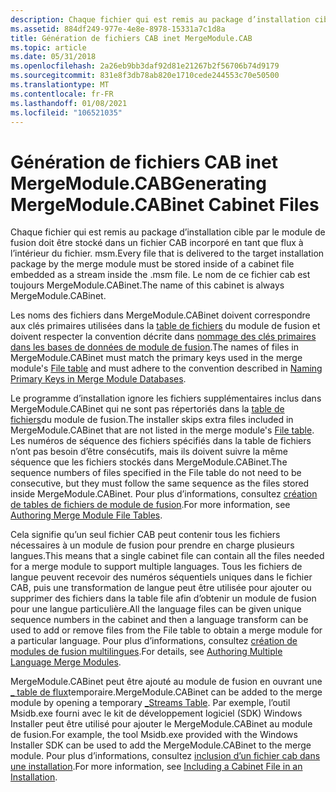 ```yaml
---
description: Chaque fichier qui est remis au package d’installation cible par le module de fusion doit être stocké dans un fichier CAB incorporé en tant que flux à l’intérieur du fichier. msm. Le nom de ce fichier cab est toujours MergeModule.CABinet.
ms.assetid: 884df249-977e-4e8e-8978-15331a7c1d8a
title: Génération de fichiers CAB inet MergeModule.CAB
ms.topic: article
ms.date: 05/31/2018
ms.openlocfilehash: 2a26eb9bb3daf92d81e21267b2f56706b74d9179
ms.sourcegitcommit: 831e8f3db78ab820e1710cede244553c70e50500
ms.translationtype: MT
ms.contentlocale: fr-FR
ms.lasthandoff: 01/08/2021
ms.locfileid: "106521035"
---
```

# <a name="generating-mergemodulecabinet-cabinet-files"></a><span data-ttu-id="6f621-104">Génération de fichiers CAB inet MergeModule.CAB</span><span class="sxs-lookup"><span data-stu-id="6f621-104">Generating MergeModule.CABinet Cabinet Files</span></span>

<span data-ttu-id="6f621-105">Chaque fichier qui est remis au package d’installation cible par le module de fusion doit être stocké dans un fichier CAB incorporé en tant que flux à l’intérieur du fichier. msm.</span><span class="sxs-lookup"><span data-stu-id="6f621-105">Every file that is delivered to the target installation package by the merge module must be stored inside of a cabinet file embedded as a stream inside the .msm file.</span></span> <span data-ttu-id="6f621-106">Le nom de ce fichier cab est toujours MergeModule.CABinet.</span><span class="sxs-lookup"><span data-stu-id="6f621-106">The name of this cabinet is always MergeModule.CABinet.</span></span>

<span data-ttu-id="6f621-107">Les noms des fichiers dans MergeModule.CABinet doivent correspondre aux clés primaires utilisées dans la [table de fichiers](file-table.md) du module de fusion et doivent respecter la convention décrite dans [nommage des clés primaires dans les bases de données de module de fusion](naming-primary-keys-in-merge-module-databases.md).</span><span class="sxs-lookup"><span data-stu-id="6f621-107">The names of files in MergeModule.CABinet must match the primary keys used in the merge module's [File table](file-table.md) and must adhere to the convention described in [Naming Primary Keys in Merge Module Databases](naming-primary-keys-in-merge-module-databases.md).</span></span>

<span data-ttu-id="6f621-108">Le programme d’installation ignore les fichiers supplémentaires inclus dans MergeModule.CABinet qui ne sont pas répertoriés dans la [table de fichiers](file-table.md)du module de fusion.</span><span class="sxs-lookup"><span data-stu-id="6f621-108">The installer skips extra files included in MergeModule.CABinet that are not listed in the merge module's [File table](file-table.md).</span></span> <span data-ttu-id="6f621-109">Les numéros de séquence des fichiers spécifiés dans la table de fichiers n’ont pas besoin d’être consécutifs, mais ils doivent suivre la même séquence que les fichiers stockés dans MergeModule.CABinet.</span><span class="sxs-lookup"><span data-stu-id="6f621-109">The sequence numbers of files specified in the File table do not need to be consecutive, but they must follow the same sequence as the files stored inside MergeModule.CABinet.</span></span> <span data-ttu-id="6f621-110">Pour plus d’informations, consultez [création de tables de fichiers de module de fusion](authoring-merge-module-file-tables.md).</span><span class="sxs-lookup"><span data-stu-id="6f621-110">For more information, see [Authoring Merge Module File Tables](authoring-merge-module-file-tables.md).</span></span>

<span data-ttu-id="6f621-111">Cela signifie qu’un seul fichier CAB peut contenir tous les fichiers nécessaires à un module de fusion pour prendre en charge plusieurs langues.</span><span class="sxs-lookup"><span data-stu-id="6f621-111">This means that a single cabinet file can contain all the files needed for a merge module to support multiple languages.</span></span> <span data-ttu-id="6f621-112">Tous les fichiers de langue peuvent recevoir des numéros séquentiels uniques dans le fichier CAB, puis une transformation de langue peut être utilisée pour ajouter ou supprimer des fichiers dans la table file afin d’obtenir un module de fusion pour une langue particulière.</span><span class="sxs-lookup"><span data-stu-id="6f621-112">All the language files can be given unique sequence numbers in the cabinet and then a language transform can be used to add or remove files from the File table to obtain a merge module for a particular language.</span></span> <span data-ttu-id="6f621-113">Pour plus d’informations, consultez [création de modules de fusion multilingues](authoring-multiple-language-merge-modules.md).</span><span class="sxs-lookup"><span data-stu-id="6f621-113">For details, see [Authoring Multiple Language Merge Modules](authoring-multiple-language-merge-modules.md).</span></span>

<span data-ttu-id="6f621-114">MergeModule.CABinet peut être ajouté au module de fusion en ouvrant une [ \_ table de flux](-streams-table.md)temporaire.</span><span class="sxs-lookup"><span data-stu-id="6f621-114">MergeModule.CABinet can be added to the merge module by opening a temporary [\_Streams Table](-streams-table.md).</span></span> <span data-ttu-id="6f621-115">Par exemple, l’outil Msidb.exe fourni avec le kit de développement logiciel (SDK) Windows Installer peut être utilisé pour ajouter le MergeModule.CABinet au module de fusion.</span><span class="sxs-lookup"><span data-stu-id="6f621-115">For example, the tool Msidb.exe provided with the Windows Installer SDK can be used to add the MergeModule.CABinet to the merge module.</span></span> <span data-ttu-id="6f621-116">Pour plus d’informations, consultez [inclusion d’un fichier cab dans une installation](including-a-cabinet-file-in-an-installation.md).</span><span class="sxs-lookup"><span data-stu-id="6f621-116">For more information, see [Including a Cabinet File in an Installation](including-a-cabinet-file-in-an-installation.md).</span></span>

 

 



